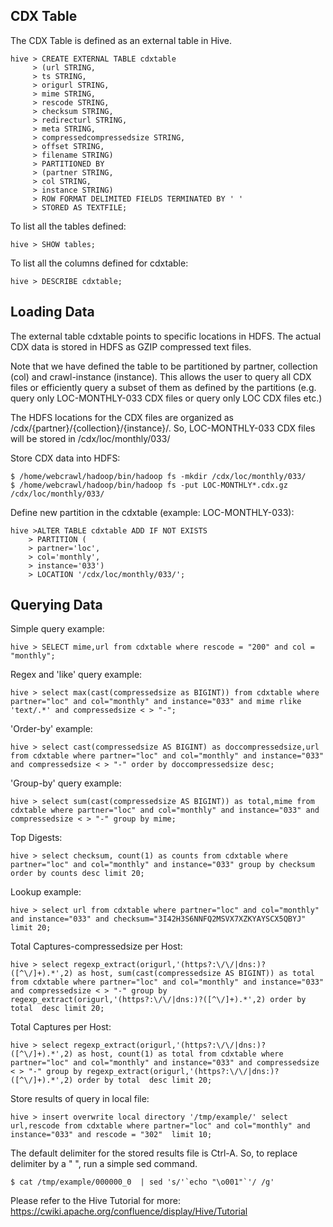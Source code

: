 CDX Table
-------------------------

The CDX Table is defined as an external table in Hive.

```
hive > CREATE EXTERNAL TABLE cdxtable   
     > (url STRING,
     > ts STRING,
     > origurl STRING,
     > mime STRING,
     > rescode STRING,
     > checksum STRING,
     > redirecturl STRING,
     > meta STRING,
     > compressedcompressedsize STRING,
     > offset STRING,
     > filename STRING)
     > PARTITIONED BY 
     > (partner STRING,
     > col STRING,
     > instance STRING)
     > ROW FORMAT DELIMITED FIELDS TERMINATED BY ' '
     > STORED AS TEXTFILE;

```

To list all the tables defined:

```
hive > SHOW tables;
```

To list all the columns defined for cdxtable:

```
hive > DESCRIBE cdxtable;
```

Loading Data
------------

The external table cdxtable points to specific locations in HDFS. The actual CDX data is stored in HDFS as GZIP compressed text files. 

Note that we have defined the table to be partitioned by partner, collection (col) and crawl-instance (instance). This allows the user to query all CDX files or efficiently query a subset of them as defined by the partitions (e.g. query only LOC-MONTHLY-033 CDX files or query only LOC CDX files etc.)

The HDFS locations for the CDX files are organized as /cdx/{partner}/{collection}/{instance}/. So, LOC-MONTHLY-033 CDX files will be stored in /cdx/loc/monthly/033/


Store CDX data into HDFS:

```
$ /home/webcrawl/hadoop/bin/hadoop fs -mkdir /cdx/loc/monthly/033/
$ /home/webcrawl/hadoop/bin/hadoop fs -put LOC-MONTHLY*.cdx.gz /cdx/loc/monthly/033/
```

Define new partition in the cdxtable (example: LOC-MONTHLY-033):

```
hive >ALTER TABLE cdxtable ADD IF NOT EXISTS
	> PARTITION (
	> partner='loc',
	> col='monthly',
	> instance='033')
	> LOCATION '/cdx/loc/monthly/033/';

```

Querying Data
-------------

Simple query example:

```
hive > SELECT mime,url from cdxtable where rescode = "200" and col = "monthly";
```

Regex and 'like' query example:

```
hive > select max(cast(compressedsize as BIGINT)) from cdxtable where partner="loc" and col="monthly" and instance="033" and mime rlike 'text/.*' and compressedsize < > "-";
```

'Order-by' example:

```
hive > select cast(compressedsize AS BIGINT) as doccompressedsize,url from cdxtable where partner="loc" and col="monthly" and instance="033" and compressedsize < > "-" order by doccompressedsize desc;
```

'Group-by' query example:

```
hive > select sum(cast(compressedsize AS BIGINT)) as total,mime from cdxtable where partner="loc" and col="monthly" and instance="033" and compressedsize < > "-" group by mime;
```

Top Digests:

```
hive > select checksum, count(1) as counts from cdxtable where partner="loc" and col="monthly" and instance="033" group by checksum order by counts desc limit 20;
```

Lookup example:

```
hive > select url from cdxtable where partner="loc" and col="monthly" and instance="033" and checksum="3I42H3S6NNFQ2MSVX7XZKYAYSCX5QBYJ" limit 20;
```

Total Captures-compressedsize per Host:

```
hive > select regexp_extract(origurl,'(https?:\/\/|dns:)?([^\/]+).*',2) as host, sum(cast(compressedsize AS BIGINT)) as total from cdxtable where partner="loc" and col="monthly" and instance="033" and compressedsize < > "-" group by regexp_extract(origurl,'(https?:\/\/|dns:)?([^\/]+).*',2) order by total  desc limit 20;
```

Total Captures per Host:

```
hive > select regexp_extract(origurl,'(https?:\/\/|dns:)?([^\/]+).*',2) as host, count(1) as total from cdxtable where partner="loc" and col="monthly" and instance="033" and compressedsize < > "-" group by regexp_extract(origurl,'(https?:\/\/|dns:)?([^\/]+).*',2) order by total  desc limit 20;
```

Store results of query in local file:

```
hive > insert overwrite local directory '/tmp/example/' select url,rescode from cdxtable where partner="loc" and col="monthly" and instance="033" and rescode = "302"  limit 10;
```

The default delimiter for the stored results file is Ctrl-A. So, to replace delimiter by a " ", run a simple sed command.

```
$ cat /tmp/example/000000_0  | sed 's/'`echo "\o001"`'/ /g'
```

Please refer to the Hive Tutorial for more: https://cwiki.apache.org/confluence/display/Hive/Tutorial
